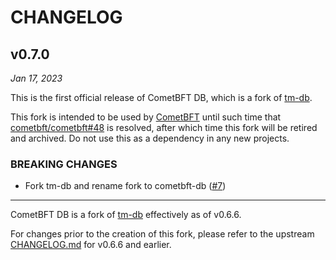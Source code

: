 # CHANGELOG

## v0.7.0

*Jan 17, 2023*

This is the first official release of CometBFT DB, which is a fork of
[tm-db](https://github.com/tendermint/tm-db).

This fork is intended to be used by
[CometBFT](https://github.com/cometbft/cometbft) until such time that
[cometbft/cometbft\#48](https://github.com/cometbft/cometbft/issues/48) is
resolved, after which time this fork will be retired and archived. Do not use
this as a dependency in any new projects.

### BREAKING CHANGES

- Fork tm-db and rename fork to cometbft-db
  ([\#7](https://github.com/cometbft/cometbft-db/issues/7))

---

CometBFT DB is a fork of [tm-db](https://github.com/tendermint/tm-db)
effectively as of v0.6.6.

For changes prior to the creation of this fork, please refer to the upstream
[CHANGELOG.md](https://github.com/tendermint/tm-db/blob/774cdfe7e6b0a249b1144998d81a4de7b8037941/CHANGELOG.md)
for v0.6.6 and earlier.


